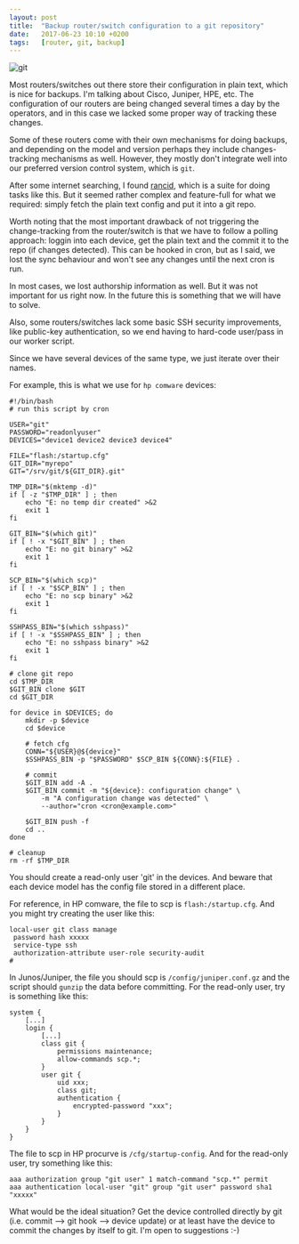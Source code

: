 ```yaml
---
layout: post
title:  "Backup router/switch configuration to a git repository"
date:   2017-06-23 10:10 +0200
tags:	[router, git, backup]
---
```


![git][git]

Most routers/switches out there store their configuration in plain text, which
is nice for backups. I'm talking about Cisco, Juniper, HPE, etc.
The configuration of our routers are being changed several times a day by the
operators, and in this case we lacked some proper way of tracking these changes.

Some of these routers come with their own mechanisms for doing backups,
and depending on the model and version perhaps they include changes-tracking
mechanisms as well.
However, they mostly don't integrate well into our preferred version control
system, which is `git`.

<!--more-->

After some internet searching, I found [rancid][rancid], which is a suite for
doing tasks like this. But it seemed rather complex and feature-full for what
we required: simply fetch the plain text config and put it into a git repo.

Worth noting that the most important drawback of not triggering the
change-tracking from the router/switch is that we have to follow a polling
approach: loggin into each device, get the plain text and the commit it to the
repo (if changes detected).
This can be hooked in cron, but as I said, we lost the sync behaviour and
won't see any changes until the next cron is run.

In most cases, we lost authorship information as well. But it was not
important for us right now. In the future this is something that we will have
to solve.

Also, some routers/switches lack some basic SSH security improvements, like
public-key authentication, so we end having to hard-code user/pass in our
worker script.

Since we have several devices of the same type, we just iterate over their
names.

For example, this is what we use for `hp comware` devices:

```
#!/bin/bash
# run this script by cron

USER="git"
PASSWORD="readonlyuser"
DEVICES="device1 device2 device3 device4"

FILE="flash:/startup.cfg"
GIT_DIR="myrepo"
GIT="/srv/git/${GIT_DIR}.git"

TMP_DIR="$(mktemp -d)"
if [ -z "$TMP_DIR" ] ; then
	echo "E: no temp dir created" >&2
	exit 1
fi

GIT_BIN="$(which git)"
if [ ! -x "$GIT_BIN" ] ; then
	echo "E: no git binary" >&2
	exit 1
fi

SCP_BIN="$(which scp)"
if [ ! -x "$SCP_BIN" ] ; then
	echo "E: no scp binary" >&2
	exit 1
fi

SSHPASS_BIN="$(which sshpass)"
if [ ! -x "$SSHPASS_BIN" ] ; then
	echo "E: no sshpass binary" >&2
	exit 1
fi

# clone git repo
cd $TMP_DIR
$GIT_BIN clone $GIT
cd $GIT_DIR

for device in $DEVICES; do
	mkdir -p $device
	cd $device

	# fetch cfg
	CONN="${USER}@${device}"
	$SSHPASS_BIN -p "$PASSWORD" $SCP_BIN ${CONN}:${FILE} .

	# commit
	$GIT_BIN add -A .
	$GIT_BIN commit -m "${device}: configuration change" \
		-m "A configuration change was detected" \
		--author="cron <cron@example.com>"

	$GIT_BIN push -f
	cd ..
done

# cleanup
rm -rf $TMP_DIR
```

You should create a read-only user 'git' in the devices. And beware
that each device model has the config file stored in a different place.

For reference, in HP comware, the file to scp is `flash:/startup.cfg`.
And you might try creating the user like this:
```
local-user git class manage
 password hash xxxxx
 service-type ssh
 authorization-attribute user-role security-audit
#
```

In Junos/Juniper, the file you should scp is `/config/juniper.conf.gz`
and the script should `gunzip` the data before committing.
For the read-only user, try is something like this:
```
system {
	[...]
	login {
		[...]
		class git {
			permissions maintenance;
			allow-commands scp.*;
		}
		user git {
			uid xxx;
			class git;
			authentication {
				encrypted-password "xxx";
			}
		}
	}
}
```

The file to scp in HP procurve is `/cfg/startup-config`.
And for the read-only user, try something like this:
```
aaa authorization group "git user" 1 match-command "scp.*" permit
aaa authentication local-user "git" group "git user" password sha1 "xxxxx"
```

What would be the ideal situation? Get the device controlled directly by git
(i.e. commit --> git hook --> device update) or at least have the device to
commit the changes by itself to git. I'm open to suggestions :-)

[git]:			{{site.url}}/assets/git.png
[rancid]:		http://www.shrubbery.net/rancid/

